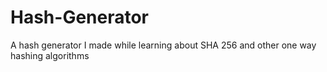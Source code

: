# Hash-Generator
A hash generator I made while learning about SHA 256 and other one way hashing algorithms
